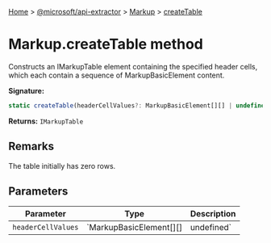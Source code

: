 [Home](./index) &gt; [@microsoft/api-extractor](./api-extractor.md) &gt; [Markup](./api-extractor.markup.md) &gt; [createTable](./api-extractor.markup.createtable.md)

# Markup.createTable method

Constructs an IMarkupTable element containing the specified header cells, which each contain a sequence of MarkupBasicElement content.

**Signature:**
```javascript
static createTable(headerCellValues?: MarkupBasicElement[][] | undefined): IMarkupTable;
```
**Returns:** `IMarkupTable`

## Remarks

The table initially has zero rows.

## Parameters

|  Parameter | Type | Description |
|  --- | --- | --- |
|  `headerCellValues` | `MarkupBasicElement[][] | undefined` |  |

